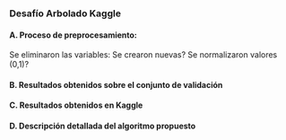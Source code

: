 ### Desafío Arbolado Kaggle
#### A. Proceso de preprocesamiento:

Se eliminaron las variables:
Se crearon nuevas?
Se normalizaron valores (0,1)?

#### B. Resultados obtenidos sobre el conjunto de validación

#### C. Resultados obtenidos en Kaggle

#### D. Descripción detallada del algoritmo propuesto
